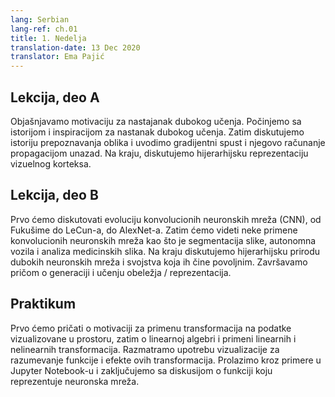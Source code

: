 ```yaml
---
lang: Serbian
lang-ref: ch.01
title: 1. Nedelja
translation-date: 13 Dec 2020
translator: Ema Pajić
---
```



## Lekcija, deo A

Objašnjavamo motivaciju za nastajanak dubokog učenja. Počinjemo sa istorijom i inspiracijom za nastanak dubokog učenja. Zatim diskutujemo istoriju prepoznavanja oblika i uvodimo gradijentni spust i njegovo računanje propagacijom unazad. Na kraju, diskutujemo hijerarhijsku reprezentaciju vizuelnog korteksa. 


## Lekcija, deo B

Prvo ćemo diskutovati evoluciju konvolucionih neuronskih mreža (CNN), od Fukušime do LeCun-a, do AlexNet-a. Zatim ćemo videti neke primene konvolucionih neuronskih mreža kao što je segmentacija slike, autonomna vozila i analiza medicinskih slika. Na kraju diskutujemo hijerarhijsku prirodu dubokih neuronskih mreža i svojstva koja ih čine povoljnim. Završavamo pričom o generaciji i učenju obeležja / reprezentacija.


## Praktikum

Prvo ćemo pričati o motivaciji za primenu transformacija na podatke vizualizovane u prostoru, zatim o linearnoj algebri i primeni linearnih i nelinearnih transformacija. Razmatramo upotrebu vizualizacije za razumevanje funkcije i efekte ovih transformacija. Prolazimo kroz primere u Jupyter Notebook-u i zaključujemo sa diskusijom o funkciji koju reprezentuje neuronska mreža.
